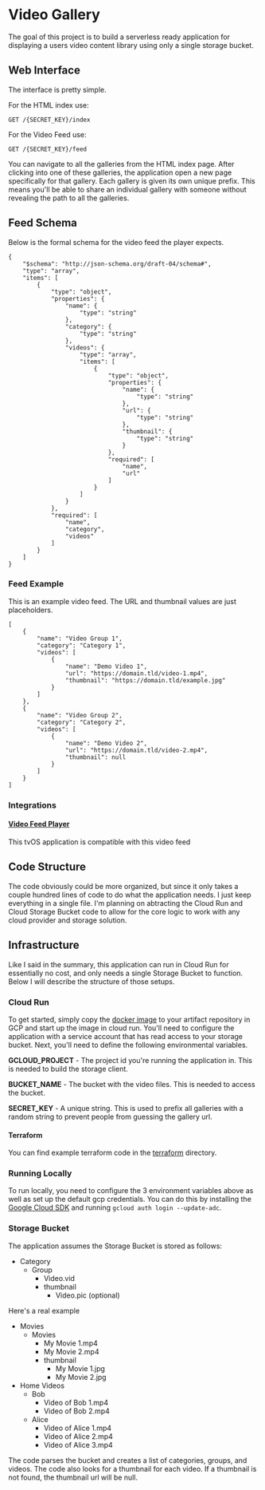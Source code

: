 # Video Gallery

The goal of this project is to build a serverless ready application for displaying a users video content library using only a single storage bucket.

## Web Interface

The interface is pretty simple.

For the HTML index use:
```
GET /{SECRET_KEY}/index
```

For the Video Feed use:
```
GET /{SECRET_KEY}/feed
```

You can navigate to all the galleries from the HTML index page.  After clicking into one of these galleries, the application open a new page specifically for that gallery. Each gallery is given its own unique prefix. This means you'll be able to share an individual gallery with someone without revealing the path to all the galleries.

## Feed Schema

Below is the formal schema for the video feed the player expects.

```
{
    "$schema": "http://json-schema.org/draft-04/schema#",
    "type": "array",
    "items": [
        {
            "type": "object",
            "properties": {
                "name": {
                    "type": "string"
                },
                "category": {
                    "type": "string"
                },
                "videos": {
                    "type": "array",
                    "items": [
                        {
                            "type": "object",
                            "properties": {
                                "name": {
                                    "type": "string"
                                },
                                "url": {
                                    "type": "string"
                                },
                                "thumbnail": {
                                    "type": "string"
                                }
                            },
                            "required": [
                                "name",
                                "url"
                            ]
                        }
                    ]
                }
            },
            "required": [
                "name",
                "category",
                "videos"
            ]
        }
    ]
}
```

### Feed Example

This is an example video feed. The URL and thumbnail values are just placeholders.

```
[
    {
        "name": "Video Group 1",
        "category": "Category 1",
        "videos": [
            {
                "name": "Demo Video 1",
                "url": "https://domain.tld/video-1.mp4",
                "thumbnail": "https://domain.tld/example.jpg"
            }
        ]
    },
    {
        "name": "Video Group 2",
        "category": "Category 2",
        "videos": [
            {
                "name": "Demo Video 2",
                "url": "https://domain.tld/video-2.mp4",
                "thumbnail": null
            }
        ]
    }
]
```

### Integrations

#### [Video Feed Player](https://www.ericveenendaal.com/blog/video-feed-player)
This tvOS application is compatible with this video feed

## Code Structure
The code obviously could be more organized, but since it only takes a couple hundred lines of code to do what the application needs. I just keep everything in a single file. I'm planning on abtracting the Cloud Run and Cloud Storage Bucket code to allow for the core logic to work with any cloud provider and storage solution.

## Infrastructure
Like I said in the summary, this application can run in Cloud Run for essentially no cost, and only needs a single Storage Bucket to function. Below I will describe the structure of those setups.

### Cloud Run
To get started, simply copy the [docker image](ghcr.io/eveenendaal/video-gallery) to your artifact repository in GCP and start up the image in cloud run. You'll need to configure the application with a service account that has read access to your storage bucket. Next, you'll need to define the following environmental variables.

**GCLOUD_PROJECT** - The project id you're running the application in. This is needed to build the storage client.

**BUCKET_NAME** - The bucket with the video files. This is needed to access the bucket.

**SECRET_KEY** - A unique string. This is used to prefix all galleries with a random string to prevent people from guessing the gallery url.

#### Terraform

You can find example terraform code in the [terraform](terraform) directory.

### Running Locally

To run locally, you need to configure the 3 environment variables above as well as set up the default gcp credentials. You can do this by installing the [Google Cloud SDK](https://cloud.google.com/sdk/) and running `gcloud auth login --update-adc`.

### Storage Bucket
The application assumes the Storage Bucket is stored as follows:

* Category
  * Group
    * Video.vid
    * thumbnail
      * Video.pic (optional)

Here's a real example

* Movies
  * Movies
    * My Movie 1.mp4
    * My Movie 2.mp4
    * thumbnail
      * My Movie 1.jpg
      * My Movie 2.jpg
* Home Videos
  * Bob
    * Video of Bob 1.mp4
    * Video of Bob 2.mp4
  * Alice
    * Video of Alice 1.mp4
    * Video of Alice 2.mp4
    * Video of Alice 3.mp4

The code parses the bucket and creates a list of categories, groups, and videos. The code also looks for a thumbnail for each video. If a thumbnail is not found, the thumbnail url will be null.

